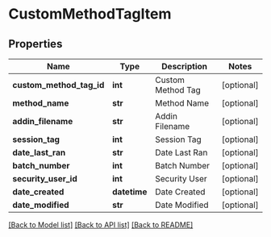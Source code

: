 # CustomMethodTagItem

## Properties
Name | Type | Description | Notes
------------ | ------------- | ------------- | -------------
**custom_method_tag_id** | **int** | Custom Method Tag | [optional] 
**method_name** | **str** | Method Name | [optional] 
**addin_filename** | **str** | Addin Filename | [optional] 
**session_tag** | **int** | Session Tag | [optional] 
**date_last_ran** | **str** | Date Last Ran | [optional] 
**batch_number** | **int** | Batch Number | [optional] 
**security_user_id** | **int** | Security User | [optional] 
**date_created** | **datetime** | Date Created | [optional] 
**date_modified** | **str** | Date Modified | [optional] 

[[Back to Model list]](../README.md#documentation-for-models) [[Back to API list]](../README.md#documentation-for-api-endpoints) [[Back to README]](../README.md)


